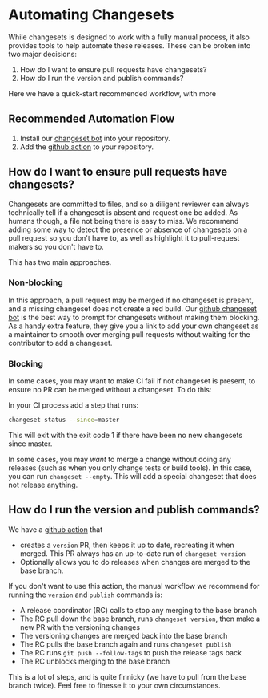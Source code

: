 # Automating Changesets

While changesets is designed to work with a fully manual process, it also provides tools to help automate these releases. These can be broken into two major decisions:

1. How do I want to ensure pull requests have changesets?
2. How do I run the version and publish commands?

Here we have a quick-start recommended workflow, with more

## Recommended Automation Flow

1. Install our [changeset bot](https://github.com/apps/changeset-bot) into your repository.
2. Add the [github action](https://github.com/changesets/action) to your repository.

## How do I want to ensure pull requests have changesets?

Changesets are committed to files, and so a diligent reviewer can always technically tell if a changeset is absent and request one be added. As humans though, a file not being there is easy to miss. We recommend adding some way to detect the presence or absence of changesets on a pull request so you don't have to, as well as highlight it to pull-request makers so you don't have to.

This has two main approaches.

### Non-blocking

In this approach, a pull request may be merged if no changeset is present, and a missing changeset does not create a red build. Our [github changeset bot](https://github.com/apps/changeset-bot) is the best way to prompt for changesets without making them blocking. As a handy extra feature, they give you a link to add your own changeset as a maintainer to smooth over merging pull requests without waiting for the contributor to add a changeset.

### Blocking

In some cases, you may want to make CI fail if not changeset is present, to ensure no PR can be merged without a changeset. To do this:

In your CI process add a step that runs:

```bash
changeset status --since=master
```

This will exit with the exit code 1 if there have been no new changesets since master.

In some cases, you may _want_ to merge a change without doing any releases (such as when you only change tests or build tools). In this case, you can run `changeset --empty`. This will add a special changeset that does not release anything.

## How do I run the version and publish commands?

We have a [github action](https://github.com/changesets/action) that

- creates a `version` PR, then keeps it up to date, recreating it when merged. This PR always has an up-to-date run of `changeset version`
- Optionally allows you to do releases when changes are merged to the base branch.

If you don't want to use this action, the manual workflow we recommend for running the `version` and `publish` commands is:

- A release coordinator (RC) calls to stop any merging to the base branch
- The RC pull down the base branch, runs `changeset version`, then make a new PR with the versioning changes
- The versioning changes are merged back into the base branch
- The RC pulls the base branch again and runs `changeset publish`
- The RC runs `git push --follow-tags` to push the release tags back
- The RC unblocks merging to the base branch

This is a lot of steps, and is quite finnicky (we have to pull from the base branch twice). Feel free to finesse it to your own circumstances.
